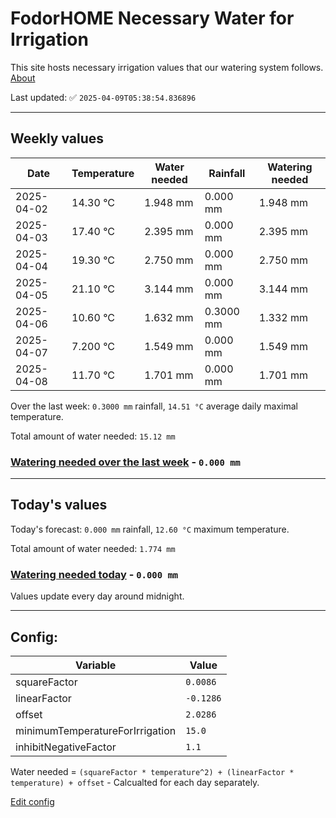 # FodorHOME Necessary Water for Irrigation

This site hosts necessary irrigation values that our watering system follows. [About](https://github.com/redyau/irrigation)

Last updated: ✅ `2025-04-09T05:38:54.836896`

---

## Weekly values

| Date | Temperature | Water needed | Rainfall | Watering needed |
|-----|-----|-----|-----|-----|
| 2025-04-02 | 14.30 °C | 1.948 mm | 0.000 mm | 1.948 mm |
| 2025-04-03 | 17.40 °C | 2.395 mm | 0.000 mm | 2.395 mm |
| 2025-04-04 | 19.30 °C | 2.750 mm | 0.000 mm | 2.750 mm |
| 2025-04-05 | 21.10 °C | 3.144 mm | 0.000 mm | 3.144 mm |
| 2025-04-06 | 10.60 °C | 1.632 mm | 0.3000 mm | 1.332 mm |
| 2025-04-07 | 7.200 °C | 1.549 mm | 0.000 mm | 1.549 mm |
| 2025-04-08 | 11.70 °C | 1.701 mm | 0.000 mm | 1.701 mm |


Over the last week: `0.3000 mm` rainfall, `14.51 °C` average daily maximal temperature.

Total amount of water needed: `15.12 mm`

### [Watering needed over the last week](lastweek.txt) - `0.000 mm`

---

## Today's values

Today's forecast: `0.000 mm` rainfall, `12.60 °C` maximum temperature.

Total amount of water needed: `1.774 mm`

### [Watering needed today](today.txt) - `0.000 mm`

Values update every day around midnight.

---

## Config:

| Variable | Value |
|-----|-----|
| squareFactor | `0.0086` |
| linearFactor | `-0.1286` |
| offset | `2.0286` |
| minimumTemperatureForIrrigation | `15.0` |
| inhibitNegativeFactor | `1.1` |

Water needed = `(squareFactor * temperature^2) + (linearFactor * temperature) + offset` - Calcualted for each day separately.

[Edit config](https://github.com/RedyAu/irrigation/edit/main/config.json)
